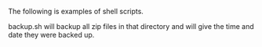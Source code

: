 The following is examples 
of shell scripts.


backup.sh will backup all zip files
in that directory and will give the time
and date they were backed up.
